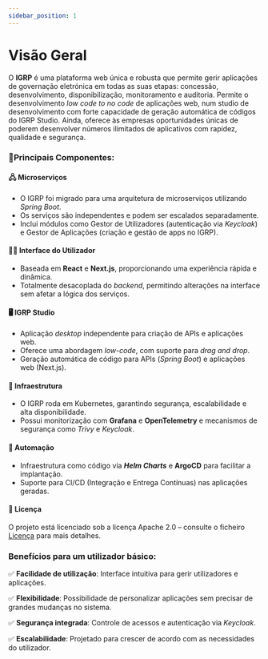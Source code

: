 ```yaml
---
sidebar_position: 1
---
```


# Visão Geral

O **IGRP** é uma plataforma web única e robusta que permite gerir aplicações de governação eletrónica em todas as suas etapas: concessão, 
desenvolvimento, disponibilização, monitoramento e auditoria.
Permite o desenvolvimento _low code to no code_ de aplicações web, num studio de desenvolvimento com forte capacidade de geração automática de códigos do IGRP Studio.
Ainda, oferece às empresas oportunidades únicas de poderem desenvolver números ilimitados de aplicativos com rapidez, qualidade e segurança.

### 🔌Principais Componentes:

#### 🖧 Microserviços

-   O IGRP foi migrado para uma arquitetura de microserviços utilizando _Spring Boot_.
-   Os serviços são independentes e podem ser escalados separadamente.
-   Inclui módulos como Gestor de Utilizadores (autenticação via _Keycloak_) e Gestor de Aplicações (criação e gestão de apps no IGRP).

#### 🧑‍💻 Interface do Utilizador

-   Baseada em **React** e **Next.js**, proporcionando uma experiência rápida e dinâmica.
-   Totalmente desacoplada do _backend_, permitindo alterações na interface sem afetar a lógica dos serviços.

#### 🖥️ IGRP Studio

-   Aplicação _desktop_ independente para criação de APIs e aplicações web.
-   Oferece uma abordagem _low-code_, com suporte para _drag and drop_.
-   Geração automática de código para APIs (_Spring Boot_) e aplicações web (Next.js).

#### 🔗 Infraestrutura

-   O IGRP roda em Kubernetes, garantindo segurança, escalabilidade e alta disponibilidade.
-   Possui monitorização com **Grafana** e **OpenTelemetry** e mecanismos de segurança como _Trivy_ e _Keycloak_.

#### 🤖 Automação

-   Infraestrutura como código via **_Helm Charts_** e **ArgoCD** para facilitar a implantação.
-   Suporte para CI/CD (Integração e Entrega Contínuas) nas aplicações geradas.

#### 🔑 Licença

O projeto está licenciado sob a licença Apache 2.0 – consulte o ficheiro [Licença](../Docs%20Referência/LICENSE.txt) para mais detalhes.

### Benefícios para um utilizador básico:

✅ **Facilidade de utilização**: Interface intuitiva para gerir utilizadores e aplicações.

✅ **Flexibilidade**: Possibilidade de personalizar aplicações sem precisar de grandes mudanças no sistema.

✅ **Segurança integrada**: Controle de acessos e autenticação via _Keycloak_.

✅ **Escalabilidade**: Projetado para crescer de acordo com as necessidades do utilizador.
    
